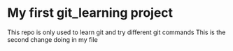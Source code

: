 # My first git_learning project

This repo is only used to learn git and try different git commands
This is the second change doing in my file
